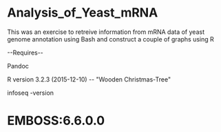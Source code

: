 # Analysis_of_Yeast_mRNA
This was an exercise to retreive information from mRNA data of yeast genome annotation using Bash and construct a couple of graphs using R 

--Requires--

Pandoc

R version 3.2.3 (2015-12-10) -- "Wooden Christmas-Tree"

infoseq -version
# EMBOSS:6.6.0.0
